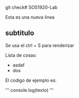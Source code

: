 git check# SOS1920-Lab

Esta es una nueva linea
## subtitulo 
Se usa el ctrl + S para renderizar

Lista de cosas:
 - asdaf
 - dos
 
El codigo de ejemplo es:
 
 '''
 console.log(texto)
 '''
